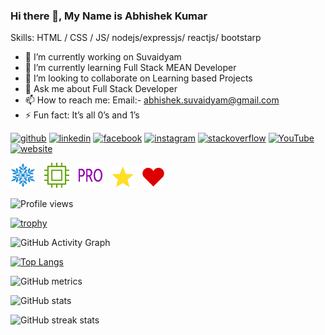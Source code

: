 ### Hi there 👋, My Name is Abhishek Kumar
Skills: HTML / CSS / JS/ nodejs/expressjs/ reactjs/ bootstarp

- 🔭 I’m currently working on Suvaidyam 
- 🌱 I’m currently learning Full Stack  MEAN Developer 
- 👯 I’m looking to collaborate on Learning based Projects 
- 💬 Ask me about Full Stack Developer 
- 📫 How to reach me: Email:- abhishek.suvaidyam@gmail.com 
- ⚡ Fun fact: It’s all 0’s and 1’s 


[<img src='https://cdn.jsdelivr.net/npm/simple-icons@3.0.1/icons/github.svg' alt='github' height='40'>](https://github.com/abhirock74)  [<img src='https://cdn.jsdelivr.net/npm/simple-icons@3.0.1/icons/linkedin.svg' alt='linkedin' height='40'>](https://www.linkedin.com/in/abhishek-kumar-248400227/)  [<img src='https://cdn.jsdelivr.net/npm/simple-icons@3.0.1/icons/facebook.svg' alt='facebook' height='40'>](https://www.facebook.com/profile.php?id=100023867315966)  [<img src='https://cdn.jsdelivr.net/npm/simple-icons@3.0.1/icons/instagram.svg' alt='instagram' height='40'>](https://www.instagram.com/abhirock_74/)  [<img src='https://cdn.jsdelivr.net/npm/simple-icons@3.0.1/icons/stackoverflow.svg' alt='stackoverflow' height='40'>](https://stackoverflow.com/users/abhirock74)  [<img src='https://cdn.jsdelivr.net/npm/simple-icons@3.0.1/icons/youtube.svg' alt='YouTube' height='40'>](https://www.youtube.com/channel/UCYyl9wxE0cIfMnEDjQzqwmQ)  [<img src='https://cdn.jsdelivr.net/npm/simple-icons@3.0.1/icons/icloud.svg' alt='website' height='40'>](http://webexl.com/about.html)  

<a href='https://archiveprogram.github.com/'><img src='https://raw.githubusercontent.com/acervenky/animated-github-badges/master/assets/acbadge.gif' width='40' height='40'></a> <a href='https://docs.github.com/en/developers'><img src='https://raw.githubusercontent.com/acervenky/animated-github-badges/master/assets/devbadge.gif' width='40' height='40'></a> <a href='https://github.com/pricing'><img src='https://raw.githubusercontent.com/acervenky/animated-github-badges/master/assets/pro.gif' width='40' height='40'></a> <a href='https://stars.github.com/'><img src='https://raw.githubusercontent.com/acervenky/animated-github-badges/master/assets/starbadge.gif' width='35' height='35'></a> <a href='https://docs.github.com/en/github/supporting-the-open-source-community-with-github-sponsors'><img src='https://raw.githubusercontent.com/acervenky/animated-github-badges/master/assets/sponsorbadge.gif' width='35' height='35'></a> 

![Profile views](https://gpvc.arturio.dev/abhirock74) 

[![trophy](https://github-profile-trophy.vercel.app/?username=abhirock74)](https://github.com/ryo-ma/github-profile-trophy)

![GitHub Activity Graph](https://activity-graph.herokuapp.com/graph?username=abhirock74)  

[![Top Langs](https://github-readme-stats.vercel.app/api/top-langs/?username=abhirock74)](https://github.com/anuraghazra/github-readme-stats)

![GitHub metrics](https://metrics.lecoq.io/abhirock74)  

![GitHub stats](https://github-readme-stats.vercel.app/api?username=abhirock74&show_icons=true)  



![GitHub streak stats](https://github-readme-streak-stats.herokuapp.com/?user=abhirock74)  

 
